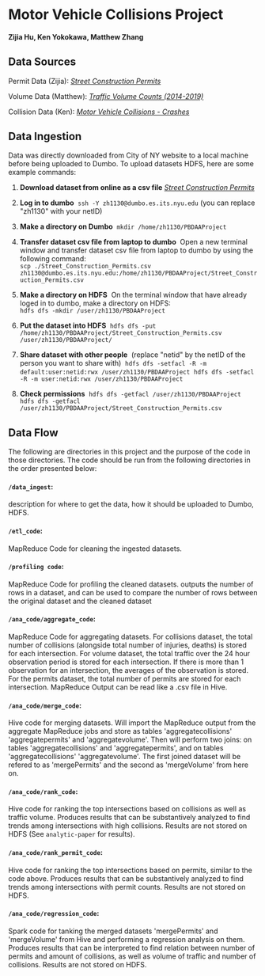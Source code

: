 # Motor Vehicle Collisions Project  
#### Zijia Hu, Ken Yokokawa, Matthew Zhang


## Data Sources

Permit Data (Zijia):
[*Street Construction Permits*](https://data.cityofnewyork.us/Transportation/Street-Construction-Permits/tqtj-sjs8)

Volume Data (Matthew):
[*Traffic Volume Counts (2014-2019)*](https://data.cityofnewyork.us/Transportation/Traffic-Volume-Counts-2014-2019-/ertz-hr4r)

Collision Data (Ken):
[*Motor Vehicle Collisions - Crashes*](https://data.cityofnewyork.us/Public-Safety/Motor-Vehicle-Collisions-Crashes/h9gi-nx95)


## Data Ingestion

Data was directly downloaded from City of NY website to a local machine before being uploaded to Dumbo. 
To upload datasets HDFS, here are some example commands:

1. **Download dataset from online as a csv file** [*Street Construction Permits*](https://data.cityofnewyork.us/Transportation/Street-Construction-Permits/tqtj-sjs8)

2. **Log in to dumbo**&nbsp;
`ssh -Y zh1130@dumbo.es.its.nyu.edu` (you can replace "zh1130" with your netID)

3. **Make a directory on Dumbo**&nbsp;
`mkdir /home/zh1130/PBDAAProject`

4. **Transfer dataset csv file from laptop to dumbo**&nbsp;
Open a new terminal window and transfer dataset csv file from laptop to dumbo by using the following command:  
`scp ./Street_Construction_Permits.csv zh1130@dumbo.es.its.nyu.edu:/home/zh1130/PBDAAProject/Street_Construction_Permits.csv`

5. **Make a directory on HDFS**&nbsp;
On the terminal window that have already loged in to dumbo, make a directory on HDFS:  
`hdfs dfs -mkdir /user/zh1130/PBDAAProject`

6. **Put the dataset into HDFS**&nbsp;
`hdfs dfs -put /home/zh1130/PBDAAProject/Street_Construction_Permits.csv /user/zh1130/PBDAAProject/`

7. **Share dataset with other people**&nbsp;
(replace "netid" by the netID of the person you want to share with)&nbsp;
`hdfs dfs -setfacl -R -m default:user:netid:rwx /user/zh1130/PBDAAProject`&nbsp;
`hdfs dfs -setfacl -R -m user:netid:rwx /user/zh1130/PBDAAProject`


8. **Check permissions**&nbsp;
`hdfs dfs -getfacl /user/zh1130/PBDAAProject`&nbsp;
`hdfs dfs -getfacl /user/zh1130/PBDAAProject/Street_Construction_Permits.csv`


## Data Flow

The following are directories in this project and the purpose of the code in those directories. The code should be run from the following directories in the order presented below:

#### `/data_ingest`:
description for where to get the data, how it should be uploaded to Dumbo, HDFS. 

#### `/etl_code`:
MapReduce Code for cleaning the ingested datasets.  

#### `/profiling code`:
MapReduce Code for profiling the cleaned datasets. outputs the number of rows in a dataset, and can be used to compare the number of rows between the original dataset and the cleaned dataset

#### `/ana_code/aggregate_code`:
MapReduce Code for aggregating datasets. For collisions dataset, the total number of collisions (alongside total number of injuries, deaths) is stored for each intersection. For volume dataset, the total traffic over the 24 hour observation period is stored for each intersection. If there is more than 1 observation for an intersection, the averages of the observation is stored. For the permits dataset, the total number of permits are stored for each intersection. MapReduce Output can be read like a .csv file in Hive.

#### `/ana_code/merge_code`:
Hive code for merging datasets. Will import the MapReduce output from the aggregate MapReduce jobs and store as tables 'aggregatecollisions' 'aggregatepermits' and 'aggregatevolume'. Then will perform two joins: on tables 'aggregatecollisions' and 'aggregatepermits', and on tables 'aggregatecollisions' 'aggregatevolume'. The first joined dataset will be refered to as 'mergePermits' and the second as 'mergeVolume' from here on.  

####  `/ana_code/rank_code`:
Hive code for ranking the top intersections based on collisions as well as traffic volume. Produces results that can be substantively analyzed to find trends among intersections with high collisions. Results are not stored on HDFS (See `analytic-paper` for results).

#### `/ana_code/rank_permit_code`:
Hive code for ranking the top intersections based on permits, similar to the code above. Produces results that can be substantively analyzed to find trends among intersections with permit counts. Results are not stored on HDFS.

#### `/ana_code/regression_code`:
Spark code for tanking the merged datasets 'mergePermits' and 'mergeVolume' from Hive and performing a regression analysis on them. Produces results that can be interpreted to find relation between number of permits and amount of collisions, as well as volume of traffic and number of collisions. Results are not stored on HDFS.


